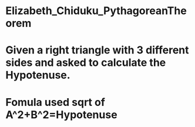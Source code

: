 # Elizabeth_Chiduku_PythagoreanTheorem
# Given a right triangle with 3 different sides and asked to calculate the Hypotenuse.
# Fomula used sqrt of A^2+B^2=Hypotenuse
